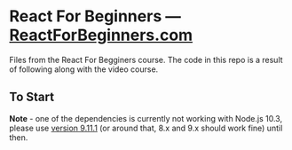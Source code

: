 
# React For Beginners — [ReactForBeginners.com](https://ReactForBeginners.com)

Files from the React For Begginers course. The code in this repo is a result of following along with the video course.


## To Start

**Note** - one of the dependencies is currently not working with Node.js 10.3, please use [version 9.11.1](https://nodejs.org/download/release/v9.11.1/) (or around that, 8.x and 9.x should work fine) until then. 
